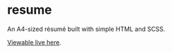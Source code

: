 # resume

An A4-sized résumé built with simple HTML and SCSS.

[Viewable live here](http://echeung.me/resume/).
